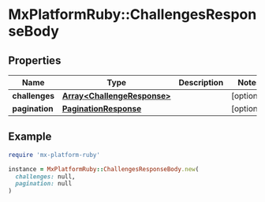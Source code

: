 # MxPlatformRuby::ChallengesResponseBody

## Properties

| Name | Type | Description | Notes |
| ---- | ---- | ----------- | ----- |
| **challenges** | [**Array&lt;ChallengeResponse&gt;**](ChallengeResponse.md) |  | [optional] |
| **pagination** | [**PaginationResponse**](PaginationResponse.md) |  | [optional] |

## Example

```ruby
require 'mx-platform-ruby'

instance = MxPlatformRuby::ChallengesResponseBody.new(
  challenges: null,
  pagination: null
)
```

